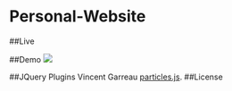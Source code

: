 # Personal-Website 

##Live 

##Demo
[<img src="http://i.imgur.com/gbV3eCD.gif" >](http://i.imgur.com/gbV3eCD.gif)

##JQuery Plugins
Vincent Garreau [particles.js](http://vincentgarreau.com/particles.js/).
##License

 
